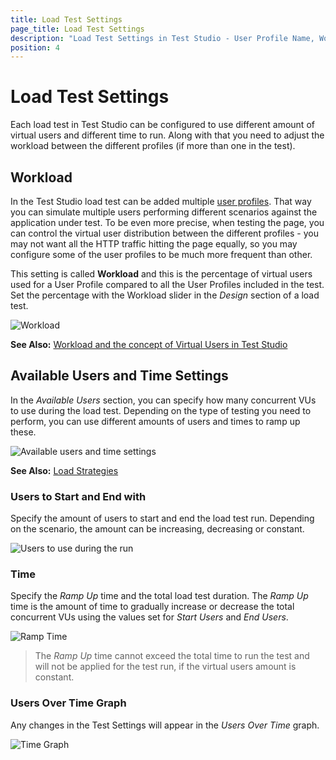```yaml
---
title: Load Test Settings
page_title: Load Test Settings
description: "Load Test Settings in Test Studio - User Profile Name, Workload, Available Users, Time"
position: 4
---
```

# Load Test Settings

Each load test in Test Studio can be configured to use different amount of virtual users and different time to run. Along with that you need to adjust the workload between the different profiles (if more than one in the test).

## Workload

In the Test Studio load test can be added multiple <a href="/features/testing-types/load-testing/designing-load-tests/adding-user-profiles" target="_blank">user profiles</a>. That way you can simulate multiple users performing different scenarios against the application under test. To be even more precise, when testing the page, you can control the virtual user distribution between the different profiles - you may not want all the HTTP traffic hitting the page equally, so you may configure some of the user profiles to be much more frequent than other. 

This setting is called __Workload__ and this is the percentage of virtual users used for a User Profile compared to all the User Profiles included in the test. Set the percentage with the Workload slider in the _Design_ section of a load test.

![Workload][3]

**See Also:** <a href="/knowledge-base/load-testing-kb/virtual-users" target="_blank">Workload and the concept of Virtual Users in Test Studio</a>

## Available Users and Time Settings

In the _Available Users_ section, you can specify how many concurrent VUs to use during the load test. Depending on the type of testing you need to perform, you can use different amounts of users and times to ramp up these.

![Available users and time settings][4]

**See Also:** <a href="/knowledge-base/load-testing-kb/load-strategies" target="_blank">Load Strategies</a>

### Users to Start and End with

Specify the amount of users to start and end the load test run. Depending on the scenario, the amount can be increasing, decreasing or constant.

![Users to use during the run][4a]

### Time

Specify the _Ramp Up_ time and the total load test duration. The _Ramp Up_ time is the amount of time to gradually increase or decrease the total concurrent VUs using the values set for _Start Users_ and _End Users_.

![Ramp Time][5]

> The _Ramp Up_ time cannot exceed the total time to run the test and will not be applied for the test run, if the virtual users amount is constant.

### Users Over Time Graph

Any changes in the Test Settings will appear in the _Users Over Time_ graph.

![Time Graph][6]

[1]: /img/features/testing-types/load-testing/test-settings/fig1.png
[2]: /img/features/testing-types/load-testing/test-settings/fig2.png
[3]: /img/features/testing-types/load-testing/test-settings/fig3.png
[4]: /img/features/testing-types/load-testing/test-settings/fig4.png
[4a]: /img/features/testing-types/load-testing/test-settings/fig4a.png
[5]: /img/features/testing-types/load-testing/test-settings/fig5.png
[6]: /img/features/testing-types/load-testing/test-settings/fig6.png
